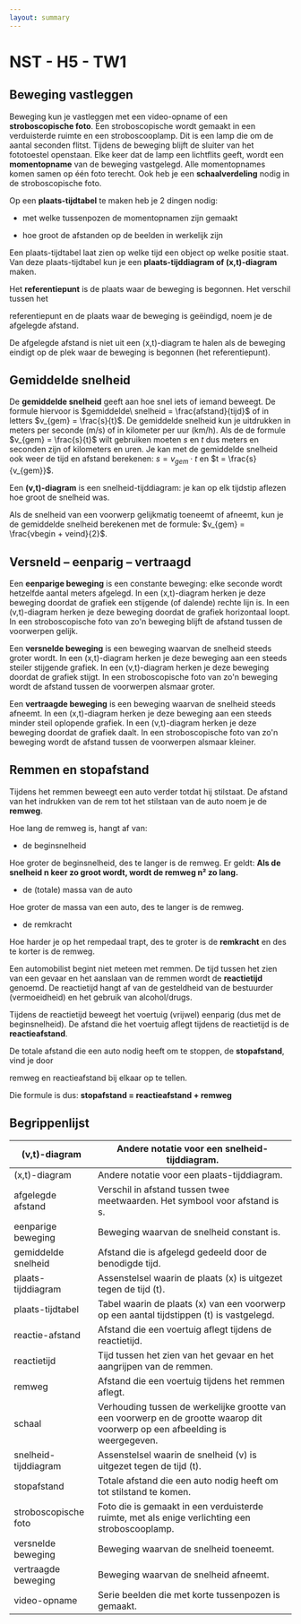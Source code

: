 ```yaml
---
layout: summary
---
```


# NST - H5 - TW1

## Beweging vastleggen

Beweging kun je vastleggen met een video-opname of een **stroboscopische foto**. Een stroboscopische wordt gemaakt in een verduisterde ruimte en een stroboscooplamp. Dit is een lamp die om de aantal seconden flitst. Tijdens de beweging blijft de sluiter van het fototoestel openstaan. Elke keer dat de lamp een lichtflits geeft, wordt een **momentopname** van de beweging vastgelegd. Alle momentopnames komen samen op één foto terecht. Ook heb je een **schaalverdeling** nodig in de stroboscopische foto.

Op een **plaats-tijdtabel** te maken heb je 2 dingen nodig:

- met welke tussenpozen de momentopnamen zijn gemaakt

- hoe groot de afstanden op de beelden in werkelijk zijn

Een plaats-tijdtabel laat zien op welke tijd een object op welke positie staat. Van deze plaats-tijdtabel kun je een **plaats-tijddiagram of (x,t)-diagram** maken.

Het **referentiepunt** is de plaats waar de beweging is begonnen. Het verschil tussen het

referentiepunt en de plaats waar de beweging is geëindigd, noem je de afgelegde afstand.

De afgelegde afstand is niet uit een (x,t)-diagram te halen als de beweging eindigt op de plek waar de beweging is begonnen (het referentiepunt).

## Gemiddelde snelheid

De **gemiddelde snelheid** geeft aan hoe snel iets of iemand beweegt. De formule hiervoor is $gemiddelde\ snelheid = \frac{afstand}{tijd}$ of in letters $v_{gem} = \frac{s}{t}$. De gemiddelde snelheid kun je uitdrukken in meters per seconde (m/s) of in kilometer per uur (km/h). Als de de formule $v_{gem} = \frac{s}{t}$ wilt gebruiken moeten *s* en *t* dus meters en seconden zijn of kilometers en uren. Je kan met de gemiddelde snelheid ook weer de tijd en afstand berekenen: $s = v_{gem} \cdot t$ en $t = \frac{s}{v_{gem}}$.

Een **(v,t)-diagram** is een snelheid-tijddiagram: je kan op elk tijdstip aflezen hoe groot de snelheid was.

Als de snelheid van een voorwerp gelijkmatig toeneemt of afneemt, kun je de gemiddelde snelheid berekenen met de formule: $v_{gem} = \frac{vbegin + veind}{2}$.

## Versneld – eenparig – vertraagd

Een **eenparige beweging** is een constante beweging: elke seconde wordt hetzelfde aantal meters afgelegd. In een (x,t)-diagram herken je deze beweging doordat de grafiek een stijgende (of dalende) rechte lijn is. In een (v,t)-diagram herken je deze beweging doordat de grafiek horizontaal loopt. In een stroboscopische foto van zo'n beweging blijft de afstand tussen de voorwerpen gelijk.

Een **versnelde beweging** is een beweging waarvan de snelheid steeds groter wordt. In een (x,t)-diagram herken je deze beweging aan een steeds steiler stijgende grafiek. In een (v,t)-diagram herken je deze beweging doordat de grafiek stijgt. In een stroboscopische foto van zo'n beweging wordt de afstand tussen de voorwerpen alsmaar groter.

Een **vertraagde beweging** is een beweging waarvan de snelheid steeds afneemt. In een (x,t)-diagram herken je deze beweging aan een steeds minder steil oplopende grafiek. In een (v,t)-diagram herken je deze beweging doordat de grafiek daalt. In een stroboscopische foto van zo'n beweging wordt de afstand tussen de voorwerpen alsmaar kleiner.

## Remmen en stopafstand

Tijdens het remmen beweegt een auto verder totdat hij stilstaat. De afstand van het indrukken van de rem tot het stilstaan van de auto noem je de **remweg**.

Hoe lang de remweg is, hangt af van:

- de beginsnelheid

Hoe groter de beginsnelheid, des te langer is de remweg. Er geldt: **Als de snelheid n keer zo groot wordt, wordt de remweg n² zo lang.**

- de (totale) massa van de auto

Hoe groter de massa van een auto, des te langer is de remweg.

- de remkracht

Hoe harder je op het rempedaal trapt, des te groter is de **remkracht** en des te korter is de remweg.

Een automobilist begint niet meteen met remmen. De tijd tussen het zien van een gevaar en het aanslaan van de remmen wordt de **reactietijd** genoemd. De reactietijd hangt af van de gesteldheid van de bestuurder (vermoeidheid) en het gebruik van alcohol/drugs.

Tijdens de reactietijd beweegt het voertuig (vrijwel) eenparig (dus met de beginsnelheid). De afstand die het voertuig aflegt tijdens de reactietijd is de **reactieafstand**.

De totale afstand die een auto nodig heeft om te stoppen, de **stopafstand**, vind je door

remweg en reactieafstand bij elkaar op te tellen.

Die formule is dus: **stopafstand = reactieafstand + remweg**

## Begrippenlijst

| (v,t)-diagram | Andere notatie voor een snelheid-tijddiagram. |
|----|----|
| (x,t)-diagram | Andere notatie voor een plaats-tijddiagram. |
| afgelegde afstand | Verschil in afstand tussen twee meetwaarden. Het symbool voor afstand is s. |
| eenparige beweging | Beweging waarvan de snelheid constant is. |
| gemiddelde snelheid | Afstand die is afgelegd gedeeld door de benodigde tijd. |
| plaats-tijddiagram | Assenstelsel waarin de plaats (x) is uitgezet tegen de tijd (t). |
| plaats-tijdtabel | Tabel waarin de plaats (x) van een voorwerp op een aantal tijdstippen (t) is vastgelegd. |
| reactie-afstand | Afstand die een voertuig aflegt tijdens de reactietijd. |
| reactietijd | Tijd tussen het zien van het gevaar en het aangrijpen van de remmen. |
| remweg | Afstand die een voertuig tijdens het remmen aflegt. |
| schaal | Verhouding tussen de werkelijke grootte van een voorwerp en de grootte waarop dit voorwerp op een afbeelding is weergegeven. |
| snelheid-tijddiagram | Assenstelsel waarin de snelheid (v) is uitgezet tegen de tijd (t). |
| stopafstand | Totale afstand die een auto nodig heeft om tot stilstand te komen. |
| stroboscopische foto | Foto die is gemaakt in een verduisterde ruimte, met als enige verlichting een stroboscooplamp. |
| versnelde beweging | Beweging waarvan de snelheid toeneemt. |
| vertraagde beweging | Beweging waarvan de snelheid afneemt. |
| video-opname | Serie beelden die met korte tussenpozen is gemaakt. |
